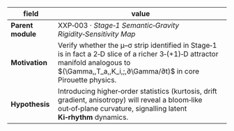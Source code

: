 | field             | value                                                                                                                                                                                           |
| ----------------- | ----------------------------------------------------------------------------------------------------------------------------------------------------------------------------------------------- |
| **Parent module** | XXP‑003 · *Stage‑1 Semantic‑Gravity Rigidity‑Sensitivity Map*                                                                                                                                   |
| **Motivation**    | Verify whether the μ–σ strip identified in Stage‑1 is in fact a 2‑D slice of a richer 3‑(+1)‑D attractor manifold analogous to \$(\Gamma,,T\_a,,K\_i,;,∂\Gamma/∂t)\$ in core Pirouette physics. |
| **Hypothesis**    | Introducing higher‑order statistics (kurtosis, drift gradient, anisotropy) will reveal a bloom‑like out‑of‑plane curvature, signalling latent **Ki‑rhythm** dynamics.                           |